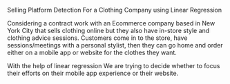 Selling Platform Detection For a Clothing Company using Linear Regression

Considering a contract work with an Ecommerce company based in New York City that sells clothing online but they also have in-store style and clothing advice sessions. Customers come in to the store, have sessions/meetings with a personal stylist, then they can go home and order either on a mobile app or website for the clothes they want.

With the help of linear regression We are trying to decide whether to focus their efforts on their mobile app experience or their website.
